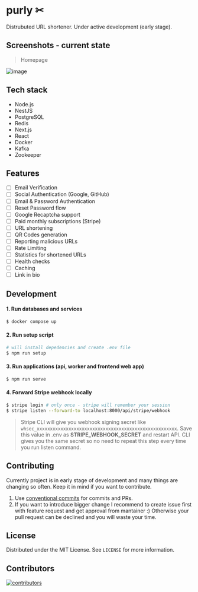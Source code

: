 # purly ✂
Distrubuted URL shortener. Under active development (early stage).

## Screenshots - current state
> Homepage

![image](https://user-images.githubusercontent.com/43048524/234128807-0ec69f73-b01d-49a3-9b10-2300d28e70e3.png)

## Tech stack
- Node.js
- NestJS
- PostgreSQL
- Redis
- Next.js
- React
- Docker
- Kafka
- Zookeeper

## Features
- [ ] Email Verification
- [ ] Social Authentication (Google, GitHub)
- [ ] Email & Password Authentication
- [ ] Reset Password flow
- [ ] Google Recaptcha support
- [ ] Paid monthly subscriptions (Stripe)
- [ ] URL shortening
- [ ] QR Codes generation
- [ ] Reporting malicious URLs
- [ ] Rate Limiting
- [ ] Statistics for shortened URLs
- [ ] Health checks
- [ ] Caching
- [ ] Link in bio

## Development
#### 1. Run databases and services
```sh
$ docker compose up
```
#### 2. Run setup script
```sh
# will install depedencies and create .env file
$ npm run setup
```

#### 3. Run applications (api, worker and frontend web app)
```sh
$ npm run serve
```
#### 4. Forward Stripe webhook locally
```sh
$ stripe login # only once - stripe will remember your session
$ stripe listen --forward-to localhost:8000/api/stripe/webhook
```
> Stripe CLI will give you webhook signing secret like `whsec_xxxxxxxxxxxxxxxxxxxxxxxxxxxxxxxxxxxxxxxxxxxxxxxxxxxxx`. Save this value in .env as **STRIPE_WEBHOOK_SECRET** and restart API. CLI gives you the same secret so no need to repeat this step every time you run listen command.

## Contributing
Currently project is in early stage of development and many things are changing so often. Keep it in mind if you want to contribute.

1. Use [conventional commits](https://www.conventionalcommits.org/en/v1.0.0/) for commits and PRs.
2. If you want to introduce bigger change I recommend to create issue first with feature request and get approval from mantainer :) Otherwise your pull request can be declined and you will waste your time.

## License
Distributed under the MIT License. See `LICENSE` for more information.

## Contributors
<a href="https://github.com/michaldziuba03/url-shortener/graphs/contributors">
  <img alt="contributors" src="https://contributors-img.web.app/image?repo=michaldziuba03/url-shortener" />
</a>
